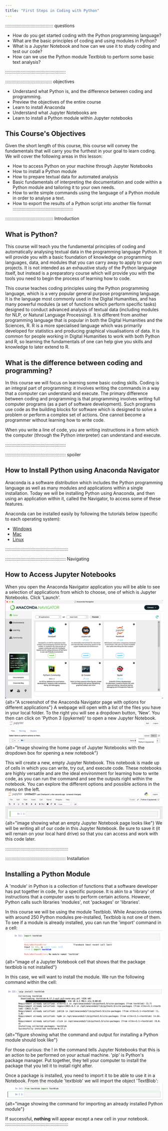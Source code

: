 ```yaml
---
title: "First Steps in Coding with Python"
---
```


:::::::::::::::::::::::::::::::::::::: questions 

- How do you get started coding with the Python programming language?
- What are the basic principles of coding and using modules in Python?
- What is a Jupyter Notebook and how can we use it to study coding and test our code?
- How can we use the Python module Textblob to perform some basic text analysis?

::::::::::::::::::::::::::::::::::::::::::::::::

::::::::::::::::::::::::::::::::::::: objectives

- Understand what Python is, and the difference between coding and programming.
- Preview the objectives of the entire course
- Learn to install Anaconda 
- Understand what Jupyter Notebooks are
- Learn to install a Python module within Jupyter notebooks

## This Course's Objectives

Given the short length of this course, this course will convey the fundamentals that will carry you the furthest in your goal to learn coding. We will cover the following areas in this lesson:

- How to access Python on your machine through Jupyter Notebooks
- How to install a Python module
- How to prepare textual data for automated analysis
- Basic fundamentals of interpreting the documentation and code within a Python module and tailoring it to your own needs.
- How to write simple commands using the language of a Python module in order to analyse a text.
- How to export the results of a Python script into another file format
::::::::::::::::::::::::::::::::::::::::::::::::

:::::::::::::::::::::::::::::::::::::: Introduction

## What is Python? 

This course will teach you the fundamental principles of coding and automatically analysing textual data in the programming language Python. It will provide you with a basic foundation of knowledge on programming languages, data, and modules that you can carry away to apply to your own projects. It is not intended as an exhaustive study of the Python language itself, but instead is a preparatory course which will provide you with the tools you need to begin the process of learning how to code.

This course teaches coding principles using the Python programming language, which is a very popular general purpose programming language. It is the language most commonly used in the Digital Humanities, and has many powerful modules (a set of functions which perform specific tasks) designed to conduct advanced analysis of textual data (including modules for NLP, or Natural Language Processing). It is different from another programming language that is popular in both the Digital Humanities and the Sciences, R. R is a more specialised language which was primarily developed for statistics and producing graphical visualisations of data. It is common for people working in Digital Humanities to work with both Python and R, so learning the fundamentals of one can help give you skills and knowledge to later extend to R.

## What is the difference between coding and programming?

In this course we will focus on learning some basic coding skills. Coding is an integral part of programming: it involves writing the commands in a way that a computer can understand and execute. The primary difference between coding and programming is that programming involves writing full computer programs (as a part of software development). Such programs use code as the building blocks for software which is designed to solve a problem or perform a complex set of actions. One cannot become a programmer without learning how to write code. 

When you write a line of code, you are writing instructions in a form which the computer (through the Python interpreter) can understand and execute.

::::::::::::::::::::::::::::::::::::::::::::::::

:::::::::::::::::::::::::::::::::::::::::::::::: spoiler

## How to Install Python using Anaconda Navigator

Anaconda is a software distribution which includes the Python programming language as well as many modules and applications within a single installation. Today we will be installing Python using Anaconda, and then using an application within it, called the Navigator, to access some of these features. 

Anaconda can be installed easily by following the tutorials below (specific to each operating system):

- [Windows](https://docs.anaconda.com/free/anaconda/install/windows/)
- [Mac](https://docs.anaconda.com/free/anaconda/install/mac-os/)
- [Linux](https://docs.anaconda.com/free/anaconda/install/linux/)

::::::::::::::::::::::::::::::::::::::::::::::::::

:::::::::::::::::::::::::::::::::::::::::::::::: Navigating
## How to Access Jupyter Notebooks

When you open the Anaconda Navigator application you will be able to see a selection of applications from which to choose, one of which is Jupyter Notebooks. Click 'Launch'. ![Finding Jupyter Notebooks](fig/locating-jupyter-notebooks.png){alt="A screenshot of the Anaconda Navigator page with options for different applications"} A webpage will open with a list of the files you have in your local folder. To the right you will see a dropdown button, 'New'. You then can click on 'Python 3 (ipykernel)' to open a new Jupyter Notebook. ![Opening Jupyter Notebooks](fig/open-jupyter-notebook.png){alt="Image showing the home page of Jupyter Notebooks with the dropdown box for opening a new notebook"}

This will create a new, empty Jupyter Notebook. This notebook is made up of cells in which you can write, try out, and execute code. These notebooks are highly versatile and are the ideal environment for learning how to write code, as you can run the command and see the outputs right within the notebook. You can explore the different options and possible actions in the menu on the left. ![Showing an empty Jupyter Notebook](fig/empty-jupyter-notebook.png){alt="image showing what an empty Jupyter Notebook page looks like"} 
We will be writing all of our code in this Jupyter Notebook. Be sure to save it (it will remain on your local hard drive) so that you can access and work with this code later.

::::::::::::::::::::::::::::::::::::::::::::::::::

:::::::::::::::::::::::::::::::::::::::::::::::: Installation
## Installing a Python Module

A 'module' in Python is a collection of functions that a software developer has put together in code, for a specific purpose. It is akin to a 'library' of instructions that a computer uses to perform certain actions. However, Python calls such libraries 'modules', not 'packages' or 'libraries'.

In this course we will be using the module Textblob. While Anaconda comes with around 250 Python modules pre-installed, Textblob is not one of them. To see if a module is already installed, you can run the 'import' command in a cell: ![Checking if a module is installed](fig/checking-installation.png){alt="image of a Jupyter Notebook cell that shows that the package textblob is not installed"}

In this case, we will want to install the module. We run the following command within the cell: ![Installing a Python module](fig/installing-textblob.png){alt="figure showing what the command and output for installing a Python module should look like"}



For those curious: the ! in the command tells Jupyter Notebooks that this is an action to be performed on your actual machine. 'pip' is Python's package manager. Put together, they tell your computer to install the package that you tell it to install right after.

Once a package is installed, you need to import it to be able to use it in a Notebook. From the module 'textblob' we will import the object 'TextBlob': ![Importing an installed package](fig/importing-textblob.png){alt="image showing the command for importing an already installed Python module"}

If successful, **nothing** will appear except a new cell in your notebook. 
::::::::::::::::::::::::::::::::::::::::::::::::::
